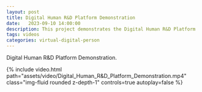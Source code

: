 ```yaml
---
layout: post
title: Digital Human R&D Platform Demonstration
date:   2023-09-10 14:00:00
description: This project demonstrates the Digital Human R&D Platform
tags: videos
categories: virtual-digital-person
---
```


Digital Human R&D Platform Demonstration.

<div class="row mt-3">
    <div class="col-sm mt-3 mt-md-0">
        {% include video.html path="assets/video/Digital_Human_R&D_Platform_Demonstration.mp4" class="img-fluid rounded z-depth-1" controls=true autoplay=false %}
    </div>
</div>
